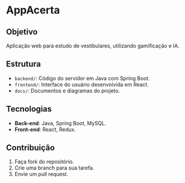 # AppAcerta

## Objetivo
Aplicação web para estudo de vestibulares, utilizando gamificação e IA.

## Estrutura
- `backend/`: Código do servidor em Java com Spring Boot.
- `frontend/`: Interface do usuário desenvolvida em React.
- `docs/`: Documentos e diagramas do projeto.

## Tecnologias
- **Back-end**: Java, Spring Boot, MySQL.
- **Front-end**: React, Redux.

## Contribuição
1. Faça fork do repositório.
2. Crie uma branch para sua tarefa.
3. Envie um pull request.

